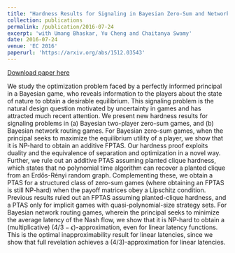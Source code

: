 ```yaml
---
title: "Hardness Results for Signaling in Bayesian Zero-Sum and Network Routing Games"
collection: publications
permalink: /publication/2016-07-24
excerpt: 'with Umang Bhaskar, Yu Cheng and Chaitanya Swamy'
date: 2016-07-24
venue: 'EC 2016'
paperurl: 'https://arxiv.org/abs/1512.03543'
---
```


[Download paper here](https://arxiv.org/abs/1512.03543)

We study the optimization problem faced by a perfectly informed principal in a Bayesian game, who reveals information to the players about the state of nature to obtain a desirable equilibrium. This signaling problem is the natural design question motivated by uncertainty in games and has attracted much recent attention. We present new hardness results for signaling problems in (a) Bayesian two-player zero-sum games, and (b) Bayesian network routing games. 
For Bayesian zero-sum games, when the principal seeks to maximize the equilibrium utility of a player, we show that it is NP-hard to obtain an additive FPTAS. Our hardness proof exploits duality and the equivalence of separation and optimization in a novel way. Further, we rule out an additive PTAS assuming planted clique hardness, which states that no polynomial time algorithm can recover a planted clique from an Erdős-Rényi random graph. Complementing these, we obtain a PTAS for a structured class of zero-sum games (where obtaining an FPTAS is still NP-hard) when the payoff matrices obey a Lipschitz condition. Previous results ruled out an FPTAS assuming planted-clique hardness, and a PTAS only for implicit games with quasi-polynomial-size strategy sets. 
For Bayesian network routing games, wherein the principal seeks to minimize the average latency of the Nash flow, we show that it is NP-hard to obtain a (multiplicative) $(4/3 - \epsilon)$-approximation, even for linear latency functions. This is the optimal inapproximability result for linear latencies, since we show that full revelation achieves a $(4/3)$-approximation for linear latencies.